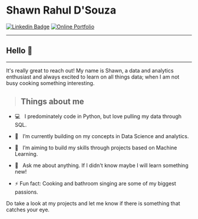 # Shawn Rahul D'Souza

[![Linkedin Badge](https://img.shields.io/badge/-LinkedIn-blue?style=flat-square&logo=Linkedin&logoColor=white&link=https://www.linkedin.com/in/shawn-dsouza/)](https://www.linkedin.com/in/shawn-dsouza/) 
<a href="https://shawndsouza29.wixsite.com/portfolio"><img alt="Online Portfolio" src="https://img.shields.io/badge/view-portfolio-orange"></a>

---
## Hello 👋
---

It's really great to reach out! My name is Shawn, a data and analytics enthusiast and always excited to learn on all things data; when I am not busy cooking something interesting.


> ## Things about me 


- :computer: &nbsp; I predominately code in Python, but love pulling my data through SQL.
- 🌱  &nbsp; I’m currently building on my concepts in Data Science and analytics.
- 👯  &nbsp; I’m aiming to build my skills through projects based on Machine Learning.
- 💬  &nbsp; Ask me about anything. If I didn't know maybe I will learn something new!

- ⚡ Fun fact: Cooking and bathroom singing are some of my biggest passions.


Do take a look at my projects and let me know if there is something that catches your eye.
